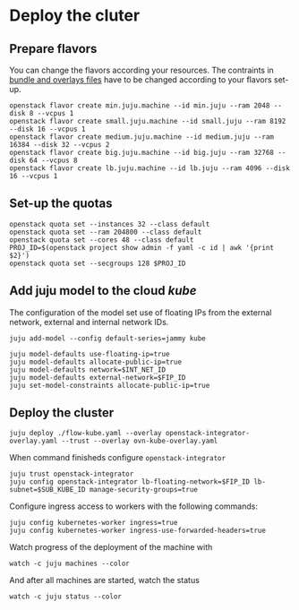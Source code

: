 # Deploy the cluter
## Prepare flavors
You can change the flavors according your resources. The contraints in [bundle and overlays files](/scripts/bundles/kubeflow) have to be changed according to your flavors set-up.
```
openstack flavor create min.juju.machine --id min.juju --ram 2048 --disk 8 --vcpus 1
openstack flavor create small.juju.machine --id small.juju --ram 8192 --disk 16 --vcpus 1
openstack flavor create medium.juju.machine --id medium.juju --ram 16384 --disk 32 --vcpus 2
openstack flavor create big.juju.machine --id big.juju --ram 32768 --disk 64 --vcpus 8
openstack flavor create lb.juju.machine --id lb.juju --ram 4096 --disk 16 --vcpus 1
```
## Set-up the quotas
```
openstack quota set --instances 32 --class default
openstack quota set --ram 204800 --class default
openstack quota set --cores 48 --class default
PROJ_ID=$(openstack project show admin -f yaml -c id | awk '{print $2}')
openstack quota set --secgroups 128 $PROJ_ID
```
## Add juju model to the cloud *kube*
The configuration of the model set use of floating IPs from the external network, external and internal network IDs.   
```
juju add-model --config default-series=jammy kube

juju model-defaults use-floating-ip=true
juju model-defaults allocate-public-ip=true
juju model-defaults network=$INT_NET_ID
juju model-defaults external-network=$FIP_ID
juju set-model-constraints allocate-public-ip=true
```
## Deploy the cluster
```
juju deploy ./flow-kube.yaml --overlay openstack-integrator-overlay.yaml --trust --overlay ovn-kube-overlay.yaml
```
When command finisheds configure `openstack-integrator`
```
juju trust openstack-integrator
juju config openstack-integrator lb-floating-network=$FIP_ID lb-subnet=$SUB_KUBE_ID manage-security-groups=true
```
Configure ingress access to workers with the following commands:
```
juju config kubernetes-worker ingress=true
juju config kubernetes-worker ingress-use-forwarded-headers=true
```
Watch progress of the deployment of the machine with 
```
watch -c juju machines --color
```
And after all machines are started, watch the status
```
watch -c juju status --color
```
